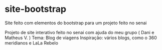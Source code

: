 # site-bootstrap
Site feito com elementos do bootstrap para um projeto feito no senai


Projeto de site interativo feito no senai com ajuda do meu grupo ( Dani e Matheus V. )
Tema:  Blog de viagens
Inspiração: vários blogs, como o 360 meridianos e LaLa Rebelo
